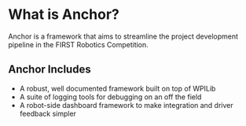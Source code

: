 # What is Anchor?
Anchor is a framework that aims to streamline the project development pipeline in the FIRST Robotics Competition.

## Anchor Includes
- A robust, well documented framework built on top of WPILib
- A suite of logging tools for debugging on an off the field
- A robot-side dashboard framework to make integration and driver feedback simpler